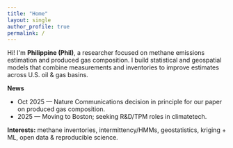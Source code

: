```yaml
---
title: "Home"
layout: single
author_profile: true
permalink: /
---
```


Hi! I'm **Philippine (Phil)**, a researcher focused on methane emissions estimation and
produced gas composition. I build statistical and geospatial models that combine
measurements and inventories to improve estimates across U.S. oil & gas basins.

**News**
- Oct 2025 — Nature Communications decision in principle for our paper on produced gas composition.
- 2025 — Moving to Boston; seeking R&D/TPM roles in climatetech.

**Interests:** methane inventories, intermittency/HMMs, geostatistics, kriging + ML, open data & reproducible science.